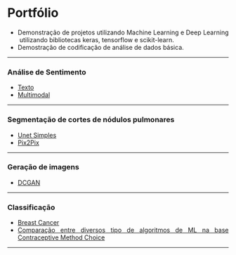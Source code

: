 # Portfólio
<ul>
	<li style="text-align:justify">Demonstra&ccedil;&atilde;o de projetos utilizando&nbsp;Machine Learning&nbsp;e Deep Learning &nbsp;utilizando bibliotecas keras, tensorflow e scikit-learn.&nbsp;</li>
	<li style="text-align:justify">Demostra&ccedil;&atilde;o de codifica&ccedil;&atilde;o de&nbsp;an&aacute;lise de dados b&aacute;sica.</li>
</ul>

<hr />

<h3>Análise de Sentimento</h3>
<ul>
	<li style="text-align:justify"><a href="https://github.com/Sivirino01/portifolio/tree/main/Analise%20de%20Sentimento/IMDB%20Movie%20Ratings%20Sentiment%20Analysis">Texto</a></li>
	<li style="text-align:justify"><a href="https://github.com/Sivirino01/portifolio/tree/main/Analise%20de%20Sentimento/Twitter%20Multimodal">Multimodal</a>
	</li>
</ul>



<hr />
<h3>Segmentação de cortes de nódulos pulmonares</h3>
<ul>
	<li style="text-align:justify"><a href="https://github.com/Sivirino01/portifolio/blob/main/N%C3%B3dulos%20Pulmonares/Segmentacao%20Unet%20Basico.ipynb">Unet Simples</a></li>
	<li style="text-align:justify"><a href="https://github.com/Sivirino01/portifolio/blob/main/N%C3%B3dulos%20Pulmonares/Segmentacao%20com%20pixtopix.ipynb">Pix2Pix</a>
	</li>
</ul>



<hr />

<h3>Geração de imagens</h3>
<ul>
	<li style="text-align:justify"><a href="https://github.com/Sivirino01/portifolio/blob/main/N%C3%B3dulos%20Pulmonares/DCGAN.ipynb">DCGAN</a></li>
</ul>


<hr />

<h3>Classificação</h3>
<ul>
	<li style="text-align:justify"><a href="https://github.com/Sivirino01/portifolio/blob/main/Kaggle/Breast%20Cancer%20Dataset/breast-cancer.ipynb">Breast Cancer</a></li>
	<li style="text-align:justify"><a href="https://github.com/Sivirino01/portifolio/blob/main/Resid%C3%AAncia%20Vis%C3%A3o%20Computacional/Projetos%20Aprendizagem%20de%20M%C3%A1quina/Experimento%20com%20ML.ipynb">Comparação entre diversos tipo de algoritmos de ML na base Contraceptive Method Choice</a></li>	
	
</ul>


<hr />



